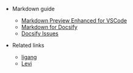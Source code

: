 - Markdown guide
    - [Markdown Preview Enhanced for VSCode](https://leetah666.github.io/Notes/mpe_guide)
    - [Markdown for Docsify](https://docsify.js.org/#/)
    - [Docsify Issues](docsify_issues.md)

- Related links
    - [ligang](https://ligang19999.github.io/115/#/)
    - [Levi](https://leetah666.github.io/Notes)